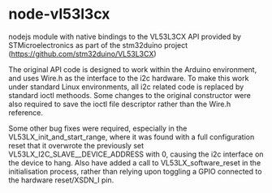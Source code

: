 # node-vl53l3cx
nodejs module with native bindings to the VL53L3CX API provided by STMicroelectronics as part of the stm32duino project (https://github.com/stm32duino/VL53L3CX)

The original API code is designed to work within the Arduino environment, and uses Wire.h as the interface to the i2c hardware.  To make this work under standard Linux environments, all i2c related code is replaced by standard ioctl methoods.  Some changes to the original constructor were also required to save the ioctl file descriptor rather than the Wire.h reference.

Some other bug fixes were required, especially in the VL53LX_init_and_start_range, where it was found with a full configuration reset that it overwrote the previously set VL53LX_I2C_SLAVE__DEVICE_ADDRESS with 0, causing the i2c interface on the device to hang.  Also have added a call to VL53LX_software_reset in the initialisation process, rather than relying upon toggling a GPIO connected to the hardware reset/XSDN_I pin.
